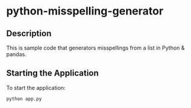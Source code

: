 # python-misspelling-generator

## Description
This is sample code that generators misspellings from a list in Python & pandas.

## Starting the Application
To start the application:
```
python app.py
```
